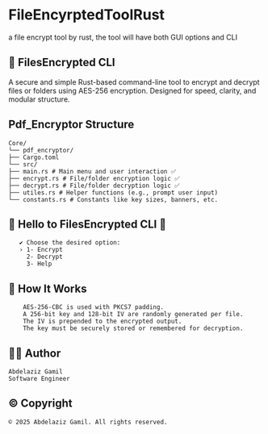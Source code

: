 # FileEncyrptedToolRust
a file encrypt tool by rust, the tool will have both GUI options and CLI 

## 🔐 FilesEncrypted CLI
A secure and simple Rust-based command-line tool to encrypt and decrypt files or folders using AES-256 encryption. Designed for speed, clarity, and modular structure.


## Pdf_Encryptor Structure
    Core/
    └── pdf_encryptor/
    ├── Cargo.toml
    └── src/
    ├── main.rs # Main menu and user interaction ✅ 
    ├── encrypt.rs # File/folder encryption logic ✅ 
    ├── decrypt.rs # File/folder decryption logic ✅
    ├── utiles.rs # Helper functions (e.g., prompt user input)
    └── constants.rs # Constants like key sizes, banners, etc.

## 🔐 Hello to FilesEncrypted CLI 🔐
       ✔ Choose the desired option:
       › 1- Encrypt
         2- Decrypt
         3- Help
  
## 🧠 How It Works
        AES-256-CBC is used with PKCS7 padding.
        A 256-bit key and 128-bit IV are randomly generated per file.
        The IV is prepended to the encrypted output.
        The key must be securely stored or remembered for decryption.
## 👨‍💻 Author 
    Abdelaziz Gamil 
    Software Engineer
## ©️ Copyright
    © 2025 Abdelaziz Gamil. All rights reserved.
